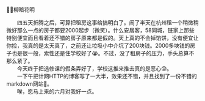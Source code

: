 👊✊柳暗花明

<!-- more -->

&emsp;&emsp;四五天折腾之后，可算把租房这事给搞明白了。闹了半天在杭州租一个稍微稍微好那么一点的房子都要2000起步（微笑）。什么安居客，58同城，链家上那些特别便宜而且看着还不错的房子原来都是假的。天上真的不会掉馅饼，没有便宜让你捡，我真的是太天真了，之前还让垃圾小中介坑了200块钱。2000多块钱的房子也是很一般，索性还是住学校好了😭。不过，没了租房子的压力，手头总算不那么紧了。  
&emsp;&emsp;今天终于把选修课的假条弄好了，学校这推来推去真的是恶心😓。  
&emsp;&emsp;一下午把计网HTTP的博客写了一大半，效果还不错，并且找到了一份不错的markdown网站👏。  
&emsp;&emsp;唉，愿马上来的六月对我好一点。